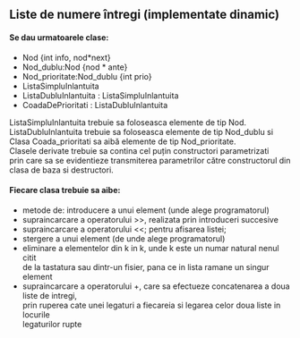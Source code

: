 ## Liste de numere întregi (implementate dinamic)  



#### Se dau urmatoarele clase:  
- Nod {int info, nod*next}  
- Nod_dublu:Nod {nod * ante}  
- Nod_prioritate:Nod_dublu {int prio}  
- ListaSimpluInlantuita  
- ListaDubluInlantuita : ListaSimpluInlantuita  
- CoadaDePrioritati : ListaDubluInlantuita  

ListaSimpluInlantuita trebuie sa foloseasca elemente de tip Nod.  
ListaDubluInlantuita trebuie sa foloseasca elemente de tip Nod_dublu si  
Clasa Coada_prioritati sa aibă elemente de tip Nod_prioritate.   
Clasele derivate trebuie sa contina cel puțin constructori parametrizati  
prin care sa se evidentieze transmiterea parametrilor către 
constructorul din clasa de baza si destructori.

#### Fiecare clasa trebuie sa aibe: 
 - metode de: introducere a unui element (unde alege programatorul)  
 - supraincarcare a operatorului >>, realizata prin introduceri succesive  
 - supraincarcare a operatorului <<; pentru afisarea listei;  
 - stergere a unui element (de unde alege programatorul)  
 - eliminare a elementelor din k in k, unde k este un numar natural nenul citit  
de la tastatura sau dintr-un fisier, pana ce in lista ramane un singur element  
 - supraincarcare a operatorului +, care sa efectueze concatenarea a doua liste de intregi,  
prin ruperea cate unei legaturi a fiecareia si legarea celor doua liste in locurile  
legaturilor rupte  
